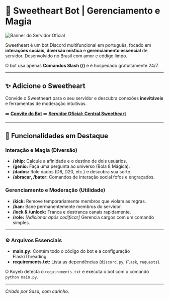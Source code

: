 # 💖 Sweetheart Bot | Gerenciamento e Magia

![Banner do Servidor Oficial](URL_DO_BANNER_AQUI)

Sweetheart é um bot Discord multifuncional em português, focado em **interações sociais, diversão mística** e **gerenciamento essencial** de servidor. Desenvolvido no Brasil com amor e código limpo.

O bot usa apenas **Comandos Slash (/)** e é hospedado gratuitamente 24/7.

---

## ✨ Adicione o Sweetheart

Convide o Sweetheart para o seu servidor e descubra conexões **inevitáveis** e ferramentas de moderação intuitivas.

➡️ **[Convite do Bot](https://discord.com/oauth2/authorize?client_id=1422667349814808596&permissions=8&integration_type=0&scope=bot)**
➡️ **[Servidor Oficial: Central Sweetheart](https://discord.gg/SXubCZRYfz)**

---

## 🔮 Funcionalidades em Destaque

### Interação e Magia (Diversão)
* **/ship:** Calcule a afinidade e o destino de dois usuários.
* **/genio:** Faça uma pergunta ao universo (Bola 8 Mágica).
* **/dados:** Role dados (D6, D20, etc.) e descubra sua sorte.
* **/abracar, /bater:** Comandos de interação social fofos e engraçados.

### Gerenciamento e Moderação (Utilidade)
* **/kick:** Remove temporariamente membros que violam as regras.
* **/ban:** Bane permanentemente membros do servidor.
* **/lock & /unlock:** Tranca e destranca canais rapidamente.
* **/role:** *[Adicionar após codificar]* Gerencia cargos com um comando simples.

---

### ⚙️ Arquivos Essenciais
* **main.py:** Contém todo o código do bot e a configuração Flask/Threading.
* **requirements.txt:** Lista as dependências (`discord.py`, `Flask`, `requests`).

O Koyeb detecta o `requirements.txt` e executa o bot com o comando `python main.py`.

---
*Criado por Sasa, com carinho.*
